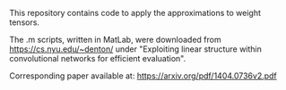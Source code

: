 This repository contains code to apply the approximations to weight tensors.

The .m scripts, written in MatLab, were downloaded from https://cs.nyu.edu/~denton/ under "Exploiting linear structure within convolutional networks for efficient evaluation".

Corresponding paper available at: <https://arxiv.org/pdf/1404.0736v2.pdf>
